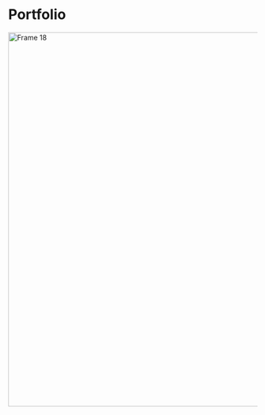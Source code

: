 # Portfolio

<img width="756" alt="Frame 18" src="https://user-images.githubusercontent.com/79252220/189158876-9a611c4b-3682-45e9-b455-528a6bff1f82.png">

